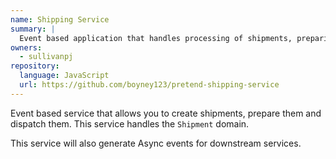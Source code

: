 ```yaml
---
name: Shipping Service
summary: |
  Event based application that handles processing of shipments, preparing them and dispatching them.
owners:
  - sullivanpj
repository:
  language: JavaScript
  url: https://github.com/boyney123/pretend-shipping-service
---
```


Event based service that allows you to create shipments, prepare them and dispatch them. This service handles the `Shipment` domain.

This service will also generate Async events for downstream services.

<NodeGraph />
